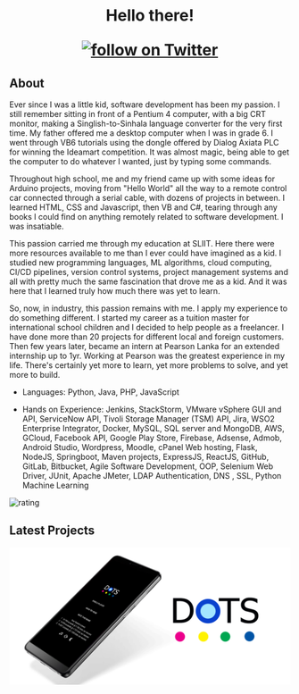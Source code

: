<h1 align="center">
  Hello there!
  <p align='center'>
      <a href="https://twitter.com/intent/follow?screen_name=asirihewage">
<img src="https://img.shields.io/twitter/follow/asirihewage?style=social&logo=twitter"
            alt="follow on Twitter"></a>
            <p/>
</h1>

##  About
Ever since I was a little kid, software development has been my passion. I still remember sitting in front of a Pentium 4 computer, with a big CRT monitor, making a Singlish-to-Sinhala language converter for the very first time. My father offered me a desktop computer when I was in grade 6. I went through VB6 tutorials using the dongle offered by Dialog Axiata PLC for winning the Ideamart competition. It was almost magic, being able to get the computer to do whatever I wanted, just by typing some commands.

Throughout high school, me and my friend came up with some ideas for Arduino projects, moving from "Hello World" all the way to a remote control car connected through a serial cable, with dozens of projects in between. I learned HTML, CSS and Javascript, then VB and C#, tearing through any books I could find on anything remotely related to software development. I was insatiable.

This passion carried me through my education at SLIIT. Here there were more resources available to me than I ever could have imagined as a kid. I studied new programming languages, ML algorithms, cloud computing, CI/CD pipelines, version control systems, project management systems and all with pretty much the same fascination that drove me as a kid. And it was here that I learned truly how much there was yet to learn.

So, now, in industry, this passion remains with me. I apply my experience to do something different. I started my career as a tuition master for international school children and I decided to help people as a freelancer. I have done more than 20 projects for different local and foreign customers. Then few years later, became an intern at Pearson Lanka for an extended internship up to 1yr. Working at Pearson was the greatest experience in my life. There's certainly yet more to learn, yet more problems to solve, and yet more to build.

-  Languages: Python, Java, PHP, JavaScript

-  Hands on Experience: Jenkins, StackStorm, VMware vSphere GUI and API, ServiceNow API, Tivoli Storage Manager (TSM) API, Jira, WSO2 Enterprise Integrator, Docker, MySQL, SQL server and MongoDB, AWS, GCloud, Facebook API, Google Play Store, Firebase, Adsense, Admob, Android Studio, Wordpress, Moodle, cPanel Web hosting, Flask, NodeJS, Springboot, Maven projects, ExpressJS, ReactJS, GitHub, GitLab, Bitbucket, Agile Software Development, OOP, Selenium Web Driver, JUnit, Apache JMeter, LDAP Authentication, DNS , SSL, Python Machine Learning


![rating](https://img.shields.io/badge/rating-★★★★☆-brightgreen)

##  Latest Projects
![aa](https://github.com/asirihewage/DOTS/blob/master/SCREENSHOTS/banner2.png)

